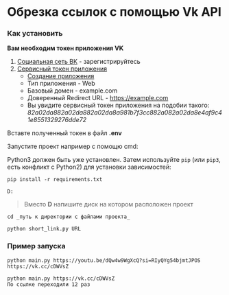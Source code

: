 # Обрезка ссылок с помощью Vk API

### Как установить

**Вам необходим токен приложения VK**
1. [Социальная сеть ВК](https://vk.com/) - зарегистрируйтесь
1. [Сервисный токен приложения](https://id.vk.com/about/business/go/docs/ru/vkid/latest/vk-id/tokens/service-token)
    - [Создание приложения](https://id.vk.com/about/business/go/docs/ru/vkid/latest/vk-id/connection/create-application)
    - Тип приложения - Web
    - Базовый домен - example.com
    - Доверенный Redirect URL - https://example.com
    - Вы увидите сервисный токен приложения на подобии такого: _82a02da882a02da882a02da8a981b7f3cc882a082a02da8e4af9c41e8551329276dde72_

Вставте полученный токен в файл **.env**  

Запустите проект например с помощю cmd:

Python3 должен быть уже установлен. 
Затем используйте `pip` (или `pip3`, есть конфликт с Python2) для установки зависимостей:
```
pip install -r requirements.txt
```

```
D:
```
>Вместо **D** напишите диск на котором расположен проект
```
cd _путь к директории с файлами проекта_
```
```
python short_link.py URL
```

### Пример запуска

```
python main.py https://youtu.be/dQw4w9WgXcQ?si=RIyQYg54bjmtJPOS
https://vk.cc/cDWVsZ
```

```
python main.py https://vk.cc/cDWVsZ
По ссылке переходили 12 раз
```